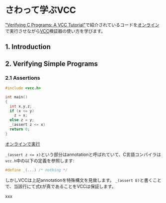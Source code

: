 # さわって学ぶVCC

["Verifying C Programs: A VCC Tutorial"](https://swt.informatik.uni-freiburg.de/teaching/SS2015/swtvl/Resources/literature/vcc-tutorial-col2.pdf)で紹介されているコードを[オンライン](https://rise4fun.com/Vcc)で実行させながら[VCC](https://github.com/Microsoft/vcc)検証器の使い方を学びます。

## 1. Introduction
## 2. Verifying Simple Programs
### 2.1 Assertions

```c
#include <vcc.h>

int main()
{
  int x,y,z;
  if (x <= y)
    z = x;
  else z = y;
  _(assert z <= x)
  return 0;
}
```

[オンラインで実行](https://rise4fun.com/Vcc/aMuM)

`_(assert z <= x)`という部分はannotationと呼ばれていて、C言語コンパイラは`vcc.h`中の以下の定義を参照します:

```c
#define _(...) /* nothing */
```

しかしVCCは上記annotationを特殊構文を見做します。
`_(assert E)`と書くことで、当該行にて式`E`が真であることをVCCは保証します。

xxx
